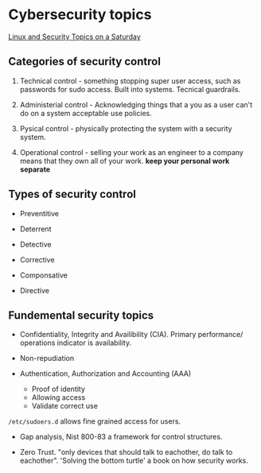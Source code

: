 Cybersecurity topics
=====================

[Linux and Security Topics on a Saturday](https://www.youtube.com/watch?v=Sl6XmCNLn9E)

## Categories of security control

1. Technical control - something stopping super user access, such as passwords for sudo access. Built into systems. Tecnical guardrails.

2. Administerial control - Acknowledging things that a you as a user can't do on a system acceptable use policies.

3. Pysical control - physically protecting the system with a security system.

4. Operational control - selling your work as an engineer to a company means that they own all of your work. **keep your personal work separate**

## Types of security control

- Preventitive

- Deterrent

- Detective

- Corrective

- Componsative

- Directive

## Fundemental security topics

- Confidentiality, Integrity and Availibility (CIA). Primary performance/ operations indicator is availability.

- Non-repudiation

- Authentication, Authorization and Accounting (AAA)
  - Proof of identity
  - Allowing access
  - Validate correct use

`/etc/sudoers.d` allows fine grained access for users.

- Gap analysis, Nist 800-83 a framework for control structures.

- Zero Trust. "only devices that should talk to eachother, do talk to eachother". 'Solving the bottom turtle' a book on how security works.

